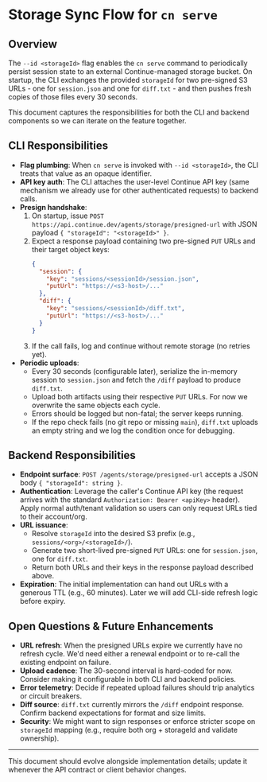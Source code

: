 # Storage Sync Flow for `cn serve`

## Overview

The `--id <storageId>` flag enables the `cn serve` command to periodically persist session state to an external Continue-managed storage bucket. On startup, the CLI exchanges the provided `storageId` for two pre-signed S3 URLs - one for `session.json` and one for `diff.txt` - and then pushes fresh copies of those files every 30 seconds.

This document captures the responsibilities for both the CLI and backend components so we can iterate on the feature together.

## CLI Responsibilities

- **Flag plumbing**: When `cn serve` is invoked with `--id <storageId>`, the CLI treats that value as an opaque identifier.
- **API key auth**: The CLI attaches the user-level Continue API key (same mechanism we already use for other authenticated requests) to backend calls.
- **Presign handshake**:
  1. On startup, issue `POST https://api.continue.dev/agents/storage/presigned-url` with JSON payload `{ "storageId": "<storageId>" }`.
  2. Expect a response payload containing two pre-signed `PUT` URLs and their target object keys:
     ```json
     {
       "session": {
         "key": "sessions/<sessionId>/session.json",
         "putUrl": "https://<s3-host>/..."
       },
       "diff": {
         "key": "sessions/<sessionId>/diff.txt",
         "putUrl": "https://<s3-host>/..."
       }
     }
     ```
  3. If the call fails, log and continue without remote storage (no retries yet).
- **Periodic uploads**:
  - Every 30 seconds (configurable later), serialize the in-memory session to `session.json` and fetch the `/diff` payload to produce `diff.txt`.
  - Upload both artifacts using their respective `PUT` URLs. For now we overwrite the same objects each cycle.
  - Errors should be logged but non-fatal; the server keeps running.
  - If the repo check fails (no git repo or missing `main`), `diff.txt` uploads an empty string and we log the condition once for debugging.

## Backend Responsibilities

- **Endpoint surface**: `POST /agents/storage/presigned-url` accepts a JSON body `{ "storageId": string }`.
- **Authentication**: Leverage the caller's Continue API key (the request arrives with the standard `Authorization: Bearer <apiKey>` header). Apply normal auth/tenant validation so users can only request URLs tied to their account/org.
- **URL issuance**:
  - Resolve `storageId` into the desired S3 prefix (e.g., `sessions/<org>/<storageId>/`).
  - Generate two short-lived pre-signed `PUT` URLs: one for `session.json`, one for `diff.txt`.
  - Return both URLs and their keys in the response payload described above.
- **Expiration**: The initial implementation can hand out URLs with a generous TTL (e.g., 60 minutes). Later we will add CLI-side refresh logic before expiry.

## Open Questions & Future Enhancements

- **URL refresh**: When the presigned URLs expire we currently have no refresh cycle. We'd need either a renewal endpoint or to re-call the existing endpoint on failure.
- **Upload cadence**: The 30-second interval is hard-coded for now. Consider making it configurable in both CLI and backend policies.
- **Error telemetry**: Decide if repeated upload failures should trip analytics or circuit breakers.
- **Diff source**: `diff.txt` currently mirrors the `/diff` endpoint response. Confirm backend expectations for format and size limits.
- **Security**: We might want to sign responses or enforce stricter scope on `storageId` mapping (e.g., require both org + storageId and validate ownership).

---

This document should evolve alongside implementation details; update it whenever the API contract or client behavior changes.
